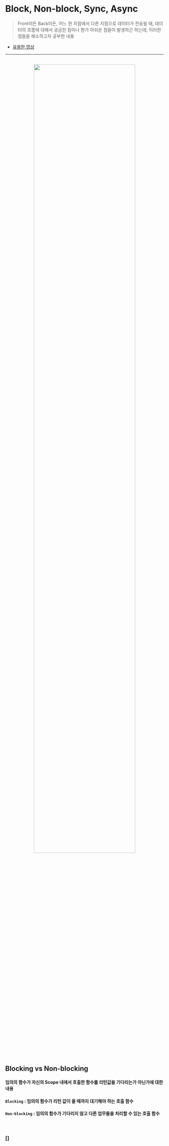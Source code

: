 # Block, Non-block, Sync, Async
> Front이든 Back이든, 어느 한 지점에서 다른 지점으로 데이터가 전송될 때, 
> 데이터의 흐름에 대해서 궁금한 점이나 뭔가 아쉬운 점들이 발생하곤 하는데, 이러한 점들을 해소하고자 공부한 내용
* [유용한 영상](https://www.youtube.com/watch?v=IdpkfygWIMk)

<hr>
<br>

<div align="center">
  <img width="80%" src="https://user-images.githubusercontent.com/37537227/146473057-8f2e55aa-6b5a-46a4-a96a-289f7034c662.png" />
</div>

<br>

## Blocking vs Non-blocking
#### 임의의 함수가 자신의 Scope 내에서 호출한 함수를 리턴값을 기다리는가 아닌가에 대한 내용
#### `Blocking`     : 임의의 함수가 리턴 값이 올 때까지 대기해야 하는 호출 함수
#### `Non-blocking` : 임의의 함수가 기다리지 않고 다른 업무들을 처리할 수 있는 호출 함수

<br>

### []
```bash
```

<br>

